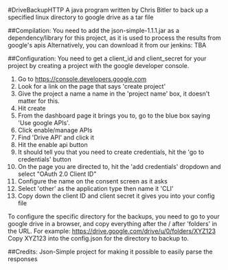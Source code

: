 #DriveBackupHTTP
A java program written by Chris Bitler to back up a specified linux directory to google drive as a tar file


##Compilation:
You need to add the json-simple-1.1.1.jar as a dependency/library for this project, as it is used to process the results from google's apis
Alternatively, you can download it from our jenkins: TBA

##Configuration:
You need to get a client_id and client_secret for your project by creating a project with the google developer console.
1. Go to https://console.developers.google.com
2. Look for a link on the page that says 'create project'
3. Give the project a name a name in the 'project name' box, it doesn't matter for this.
4. Hit create
5. From the dashboard page it brings you to, go to the blue box saying 'Use google APIs'.
6. Click enable/manage APIs
7. Find 'Drive API' and click it
8. Hit the enable api button
9. It should tell you that you need to create credentials, hit the 'go to credentials' button
10. On the page you are directed to, hit the 'add credentials' dropdown and select "OAuth 2.0 Client ID"
11. Configure the name on the consent screen as it asks
12. Select 'other' as the application type then name it 'CLI'
13. Copy down the client ID and client secret it gives you into your config file

To configure the specific directory for the backups, you need to go to your google drive in a browser, and copy everything after the / after 'folders' in the URL. For example:
https://drive.google.com/drive/u/0/folders/XYZ123
Copy XYZ123 into the config.json for the directory to backup to.

##Credits:
Json-Simple project for making it possible to easily parse the responses
